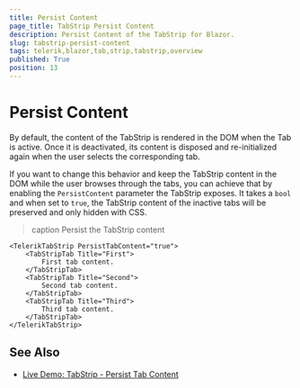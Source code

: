 ```yaml
---
title: Persist Content
page_title: TabStrip Persist Content
description: Persist Content of the TabStrip for Blazor.
slug: tabstrip-persist-content
tags: telerik,blazor,tab,strip,tabstrip,overview
published: True
position: 13
---
```


# Persist Content

By default, the content of the TabStrip is rendered in the DOM when the Tab is active. Once it is deactivated, its content is disposed and re-initialized again when the user selects the corresponding tab.

If you want to change this behavior and keep the TabStrip content in the DOM while the user browses through the tabs, you can achieve that by enabling the `PersistContent` parameter the TabStrip exposes. It takes a `bool` and when set to `true`, the TabStrip content of the inactive tabs will be preserved and only hidden with CSS.

>caption Persist the TabStrip content

````CSHTML
<TelerikTabStrip PersistTabContent="true">
    <TabStripTab Title="First">
        First tab content.
    </TabStripTab>
    <TabStripTab Title="Second">
        Second tab content.        
    </TabStripTab>
    <TabStripTab Title="Third">
        Third tab content.
    </TabStripTab>
</TelerikTabStrip>
````

## See Also

  * [Live Demo: TabStrip - Persist Tab Content](https://demos.telerik.com/blazor-ui/tabstrip/persist-content)